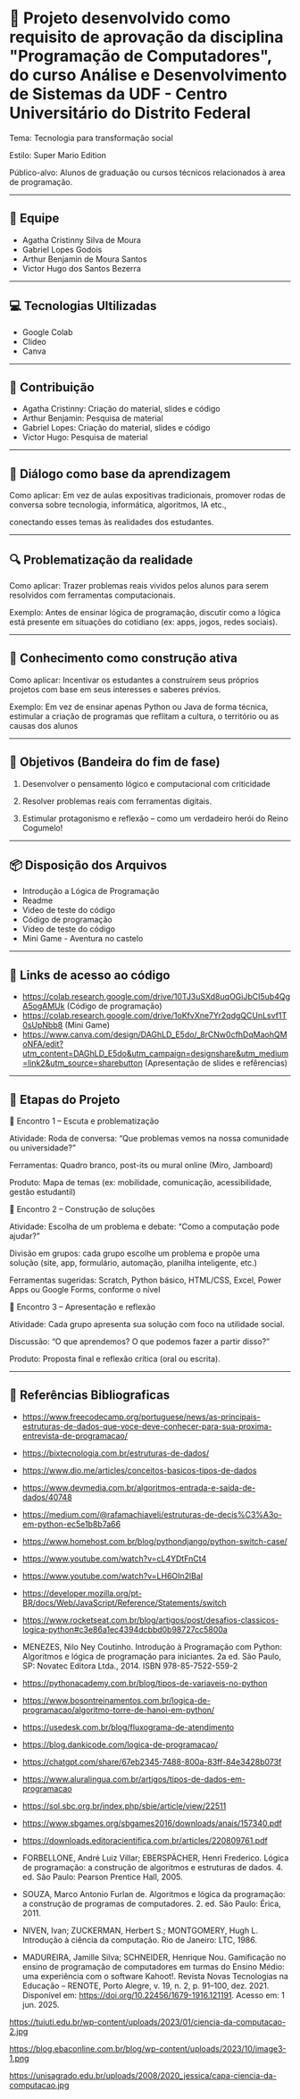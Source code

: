 # 🍄 Projeto desenvolvido como requisito de aprovação da disciplina "Programação de Computadores", do curso Análise e Desenvolvimento de Sistemas da UDF - Centro Universitário do Distrito Federal

Tema: Tecnologia para transformação social

Estilo: Super Mario Edition

Público-alvo: Alunos de graduação ou cursos técnicos relacionados à area de programação.

---

## 👥 Equipe

- Agatha Cristinny Silva de Moura
- Gabriel Lopes Godois
- Arthur Benjamin de Moura Santos
- Victor Hugo dos Santos Bezerra

---

## 💻 Tecnologias Ultilizadas

- Google Colab
- Clideo
- Canva

---

## 👾 Contribuição

- Agatha Cristinny: Criação do material, slides e código
- Arthur Benjamin: Pesquisa de material
- Gabriel Lopes: Criação do material, slides e código
- Victor Hugo: Pesquisa de material

---

## 🔑 Diálogo como base da aprendizagem

Como aplicar: Em vez de aulas expositivas tradicionais, promover rodas de conversa sobre tecnologia, informática, algoritmos, IA etc., 

conectando esses temas às realidades dos estudantes.

---

## 🔍 Problematização da realidade

Como aplicar: Trazer problemas reais vividos pelos alunos para serem resolvidos com ferramentas computacionais.

Exemplo: Antes de ensinar lógica de programação, discutir como a lógica está presente em situações do cotidiano (ex: apps, jogos, redes sociais).

---

## 🧠 Conhecimento como construção ativa

Como aplicar: Incentivar os estudantes a construírem seus próprios projetos com base em seus interesses e saberes prévios.

Exemplo: Em vez de ensinar apenas Python ou Java de forma técnica, estimular a criação de programas que reflitam a cultura, o território ou as causas dos alunos 

---

## 🎯 Objetivos (Bandeira do fim de fase)

1. Desenvolver o pensamento lógico e computacional com criticidade

2. Resolver problemas reais com ferramentas digitais.

3. Estimular protagonismo e reflexão – como um verdadeiro herói do Reino Cogumelo!

---

## 📦 Disposição dos Arquivos

- Introdução a Lógica de Programação
- Readme
- Video de teste do código
- Código de programação
- Video de teste do código
- Mini Game - Aventura no castelo


---

## 🧮 Links de acesso ao código

- https://colab.research.google.com/drive/10TJ3uSXd8uqOGiJbCI5ub4QgA5ogAMUk (Código de programação)
- https://colab.research.google.com/drive/1oKfvXne7Yr2qdgQCUnLsvf1T0sUpNbb8 (Mini Game)
- https://www.canva.com/design/DAGhLD_E5do/_8rCNw0cfhDqMaohQMoNFA/edit?utm_content=DAGhLD_E5do&utm_campaign=designshare&utm_medium=link2&utm_source=sharebutton (Apresentação de slides e refêrencias)

---

## 📌 Etapas do Projeto

🔹 Encontro 1 – Escuta e problematização

Atividade: Roda de conversa: “Que problemas vemos na nossa comunidade ou universidade?”

Ferramentas: Quadro branco, post-its ou mural online (Miro, Jamboard)

Produto: Mapa de temas (ex: mobilidade, comunicação, acessibilidade, gestão estudantil)

🔹 Encontro 2 – Construção de soluções

Atividade: Escolha de um problema e debate: “Como a computação pode ajudar?”

Divisão em grupos: cada grupo escolhe um problema e propõe uma solução (site, app, formulário, automação, planilha inteligente, etc.)

Ferramentas sugeridas: Scratch, Python básico, HTML/CSS, Excel, Power Apps ou Google Forms, conforme o nível

🔹 Encontro 3 – Apresentação e reflexão

Atividade: Cada grupo apresenta sua solução com foco na utilidade social.

Discussão: “O que aprendemos? O que podemos fazer a partir disso?”

Produto: Proposta final e reflexão crítica (oral ou escrita).

---

## 👾 Referências Bibliograficas

- https://www.freecodecamp.org/portuguese/news/as-principais-estruturas-de-dados-que-voce-deve-conhecer-para-sua-proxima-entrevista-de-programacao/ 
 
- https://bixtecnologia.com.br/estruturas-de-dados/

- https://www.dio.me/articles/conceitos-basicos-tipos-de-dados

- https://www.devmedia.com.br/algoritmos-entrada-e-saida-de-dados/40748

- https://medium.com/@rafamachiaveli/estruturas-de-decis%C3%A3o-em-python-ec5e1b8b7a66

- https://www.homehost.com.br/blog/pythondjango/python-switch-case/

- https://www.youtube.com/watch?v=cL4YDtFnCt4

- https://www.youtube.com/watch?v=LH6OIn2lBaI

- https://developer.mozilla.org/pt-BR/docs/Web/JavaScript/Reference/Statements/switch

- https://www.rocketseat.com.br/blog/artigos/post/desafios-classicos-logica-python#c3e86a1ec4394dcbbd0b98727cc5800a

- MENEZES, Nilo Ney Coutinho. Introdução à Programação com Python: Algoritmos e lógica de programação para iniciantes. 2a ed. São Paulo, SP: Novatec Editora Ltda., 2014. ISBN 978-85-7522-559-2

- https://pythonacademy.com.br/blog/tipos-de-variaveis-no-python

- https://www.bosontreinamentos.com.br/logica-de-programacao/algoritmo-torre-de-hanoi-em-python/

- https://usedesk.com.br/blog/fluxograma-de-atendimento

- https://blog.dankicode.com/logica-de-programacao/

- https://chatgpt.com/share/67eb2345-7488-800a-83ff-84e3428b073f

- https://www.aluralingua.com.br/artigos/tipos-de-dados-em-programacao

- https://sol.sbc.org.br/index.php/sbie/article/view/22511

- https://www.sbgames.org/sbgames2016/downloads/anais/157340.pdf

- https://downloads.editoracientifica.com.br/articles/220809761.pdf

- FORBELLONE, André Luiz Villar; EBERSPÄCHER, Henri Frederico. Lógica de programação: a construção de algoritmos e estruturas de dados. 4. ed. São Paulo: Pearson Prentice Hall, 2005.

- SOUZA, Marco Antonio Furlan de. Algoritmos e lógica da programação: a construção de programas de computadores. 2. ed. São Paulo: Érica, 2011.

- NIVEN, Ivan; ZUCKERMAN, Herbert S.; MONTGOMERY, Hugh L. Introdução à ciência da computação. Rio de Janeiro: LTC, 1986.

- MADUREIRA, Jamille Silva; SCHNEIDER, Henrique Nou. Gamificação no ensino de programação de computadores em turmas do Ensino Médio: uma experiência com o software Kahoot!. Revista Novas Tecnologias na Educação – RENOTE, Porto Alegre, v. 19, n. 2, p. 91–100, dez. 2021. Disponível em: https://doi.org/10.22456/1679-1916.121191. Acesso em: 1 jun. 2025.

https://tuiuti.edu.br/wp-content/uploads/2023/01/ciencia-da-computacao-2.jpg

https://blog.ebaconline.com.br/blog/wp-content/uploads/2023/10/image3-1.png

https://unisagrado.edu.br/uploads/2008/2020_jessica/capa-ciencia-da-computacao.jpg
